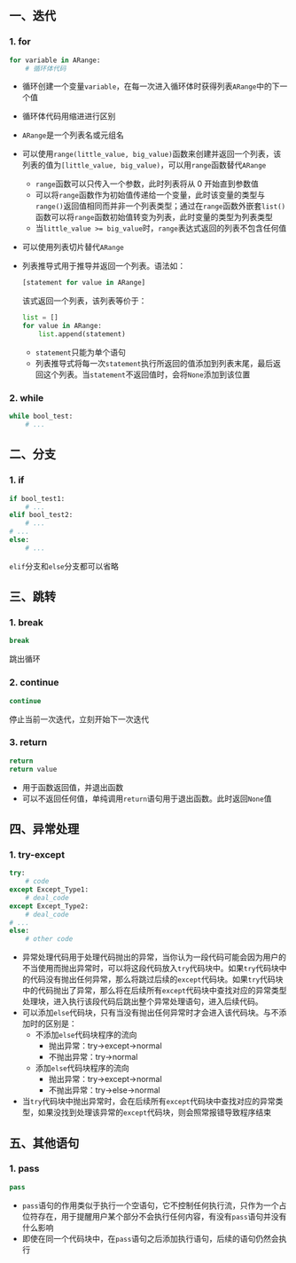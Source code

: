 ## 一、迭代

### 1. for

```python
for variable in ARange:
    # 循环体代码
```

- 循环创建一个变量`variable`，在每一次进入循环体时获得列表`ARange`中的下一个值

- 循环体代码用缩进进行区别

- `ARange`是一个列表名或元组名

- 可以使用`range(little_value, big_value)`函数来创建并返回一个列表，该列表的值为`[little_value, big_value)`，可以用`range`函数替代`ARange`

  - `range`函数可以只传入一个参数，此时列表将从 0 开始直到参数值
  - 可以将`range`函数作为初始值传递给一个变量，此时该变量的类型与`range()`返回值相同而并非一个列表类型；通过在`range`函数外嵌套`list()`函数可以将`range`函数初始值转变为列表，此时变量的类型为列表类型
  - 当`little_value >= big_value`时，`range`表达式返回的列表不包含任何值

- 可以使用列表切片替代`ARange`

- 列表推导式用于推导并返回一个列表。语法如：

  ```python
  [statement for value in ARange]
  ```

  该式返回一个列表，该列表等价于：

  ```python
  list = []
  for value in ARange:
      list.append(statement)
  ```

  - `statement`只能为单个语句
  - 列表推导式将每一次`statement`执行所返回的值添加到列表末尾，最后返回这个列表。当`statement`不返回值时，会将`None`添加到该位置



### 2. while

```python
while bool_test:
    # ...
```



## 二、分支

### 1. if

```python
if bool_test1:
    # ...
elif bool_test2:
    # ...
# ...
else:
    # ...
```

`elif`分支和`else`分支都可以省略



## 三、跳转

### 1. break

```python
break
```

跳出循环



### 2. continue

```python
continue
```

停止当前一次迭代，立刻开始下一次迭代



### 3. return

```python
return
return value
```

- 用于函数返回值，并退出函数
- 可以不返回任何值，单纯调用`return`语句用于退出函数。此时返回`None`值



## 四、异常处理

### 1. try-except

```python
try:
    # code
except Except_Type1:
    # deal_code
except Except_Type2:
    # deal_code
# ...
else:
    # other code
```

- 异常处理代码用于处理代码抛出的异常，当你认为一段代码可能会因为用户的不当使用而抛出异常时，可以将这段代码放入`try`代码块中。如果`try`代码块中的代码没有抛出任何异常，那么将跳过后续的`except`代码块。如果`try`代码块中的代码抛出了异常，那么将在后续所有`except`代码块中查找对应的异常类型处理块，进入执行该段代码后跳出整个异常处理语句，进入后续代码。
- 可以添加`else`代码块，只有当没有抛出任何异常时才会进入该代码块。与不添加时的区别是：
  - 不添加`else`代码块程序的流向
    - 抛出异常：try->except->normal
    - 不抛出异常：try->normal
  - 添加`else`代码块程序的流向
    - 抛出异常：try->except->normal
    - 不抛出异常：try->else->normal
- 当`try`代码块中抛出异常时，会在后续所有`except`代码块中查找对应的异常类型，如果没找到处理该异常的`except`代码块，则会照常报错导致程序结束



## 五、其他语句

### 1. pass

```python
pass
```

- `pass`语句的作用类似于执行一个空语句，它不控制任何执行流，只作为一个占位符存在，用于提醒用户某个部分不会执行任何内容，有没有`pass`语句并没有什么影响
- 即使在同一个代码块中，在`pass`语句之后添加执行语句，后续的语句仍然会执行
